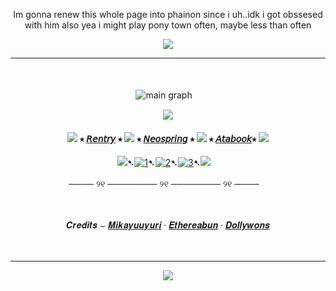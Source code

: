 <div align="center">

Im gonna renew this whole page into phainon since i uh..idk i got obssesed with him
also yea i might play pony town often, maybe less than often

![](https://64.media.tumblr.com/dc35b5616d255b1b85b7045aff6ed749/185e017d4818800f-ae/s2048x3072/bc82c0403c92c7767286cdeb47460e99884450ad.pnj)

---

ㅤ ㅤ

![main graph](https://64.media.tumblr.com/46dcf0bb653ed27950fafd84694b7ab2/eeb9e9c36db9027c-78/s400x600/0e27734c38fcd848307edde2713d17a7ba7ea89c.pnj)ㅤ

![](https://64.media.tumblr.com/5d403951ae68f8a3b09c7485ba5ae6af/185e017d4818800f-48/s400x600/c2e52d588e458e69ce2b8a0fc17a786662369e22.gifv)

#### ![](https://64.media.tumblr.com/42228e7feab17886231976b712ea0e5f/74272c43246f21fc-70/s75x75_c1/c4a821f3d90088d618870d3f8deac09c24e2d151.gifv) ⭑ [𝘙𝘦𝘯𝘵𝘳𝘺](https://rentry.co/FurinaTheFountain) ⭑  ![](https://64.media.tumblr.com/fc4a4f5f4103264d3d722d15167e6683/74272c43246f21fc-ff/s75x75_c1/0d68fa607f7a356e46401291093e2a1ddea7653b.gifv) ⭑ [𝘕𝘦𝘰𝘴𝘱𝘳𝘪𝘯𝘨](https://neospring.org/@furinathefountain) ⭑  ![](https://64.media.tumblr.com/42228e7feab17886231976b712ea0e5f/74272c43246f21fc-70/s75x75_c1/c4a821f3d90088d618870d3f8deac09c24e2d151.gifv) ⭑ [𝘈𝘵𝘢𝘣𝘰𝘰𝘬](https://furinathefountain.atabook.org/)⭑ ![](https://64.media.tumblr.com/fc4a4f5f4103264d3d722d15167e6683/74272c43246f21fc-ff/s75x75_c1/0d68fa607f7a356e46401291093e2a1ddea7653b.gifv)


![](https://64.media.tumblr.com/e2b8bc8a62c269ebff9fca05a07011ae/74272c43246f21fc-f3/s75x75_c1/027b73e41612bc41a619c72434627a0989992d23.gifv)➷[![1](https://64.media.tumblr.com/63da2be9792f54be1a7cc71e47818bd0/828870b2d99689c2-b1/s75x75_c1/72514a3f363f3701c3bb830c89ce5d3a555aa3cf.pnj)](https://rentry.co/linkrose)➷[![2](https://64.media.tumblr.com/e15cdc53fe9810a04873f876f09a57e9/828870b2d99689c2-db/s75x75_c1/703fb8a8389c30b88b84ce08b67049e8891c9c70.pnj)](https://rentry.co/Rose1kins)➷[![3](https://64.media.tumblr.com/022a22573d89c8013404b4fcb91ab53f/828870b2d99689c2-53/s75x75_c1/dfaa245137fc6a286a52aad01fdd3d65574bdda9.pnj)](https://rentry.co/byiInts)➷![](https://64.media.tumblr.com/295e927936553ed05cb05583fe56f0be/74272c43246f21fc-18/s75x75_c1/4102d8c1fb4c491e40a6c163fd11971ee402a9ab.gifv)ㅤ



──── ୨୧ ──────── ୨୧ ──────── ୨୧ ────ㅤ

ㅤ

𝑪𝒓𝒆𝒅𝒊𝒕𝒔 ⌣ [𝑴𝒊𝒌𝒂𝒚𝒖𝒖𝒚𝒖𝒓𝒊](https://www.tumblr.com/mikayuuyuri/762698162331910144/%F0%93%89%B8-%E3%85%A4-%E3%85%A4-%E0%AD%A8-%F0%93%8F%B5-%F0%93%8E%A2%F0%93%8E%9F?source=share) ‧ [𝑬𝒕𝒉𝒆𝒓𝒆𝒂𝒃𝒖𝒏](https://www.tumblr.com/ethereabun/777909035843371008/a?source=share) ‧ [𝑫𝒐𝒍𝒍𝒚𝒘𝒐𝒏𝒔](https://www.tumblr.com/dollywons/768266366580097024/free-to-use-credit-would-be-nice-of-course?source=share)

ㅤ

---

![](https://64.media.tumblr.com/dc35b5616d255b1b85b7045aff6ed749/185e017d4818800f-ae/s2048x3072/bc82c0403c92c7767286cdeb47460e99884450ad.pnj)

